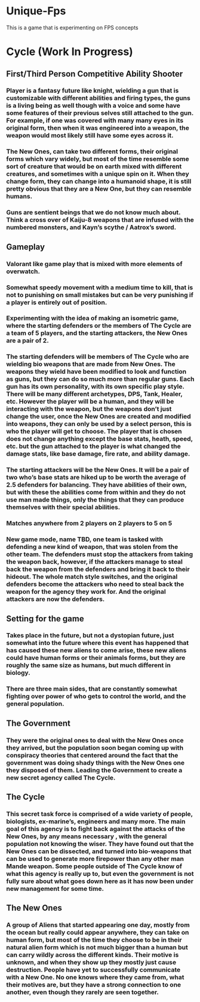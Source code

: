 # Unique-Fps
This is a game that is experimenting on FPS concepts

# Cycle (Work In Progress)
## First/Third Person Competitive Ability Shooter
### Player is a fantasy future like knight, wielding a gun that is customizable with different abilities and firing types, the guns is a living being as well though with a voice and some have some features of their previous selves still attached to the gun. For example, if one was covered with many many eyes in its original form, then when it was engineered into a weapon, the weapon would most likely still have some eyes across it.
### The New Ones, can take two different forms, their original forms which vary widely, but most of the time resemble some sort of creature that would be on earth mixed with different creatures, and sometimes with a unique spin on it. When they change form, they can change into a humanoid shape, it is still pretty obvious that they are a New One, but they can resemble humans. 
### Guns are sentient beings that we do not know much about. Think a cross over of Kaiju-8 weapons that are infused with the numbered monsters, and Kayn’s scythe / Aatrox’s sword.
## Gameplay
### Valorant like game play that is mixed with more elements of overwatch.
### Somewhat speedy movement with a medium time to kill, that is not to punishing on small mistakes but can be very punishing if a player is entirely out of position. 
### Experimenting with the idea of making an isometric game, where the starting defenders or the members of The Cycle are a team of 5 players, and the starting attackers, the New Ones are a pair of 2.
### The starting defenders will be members of The Cycle who are wielding bio weapons that are made from New Ones. The weapons they wield have been modified to look and function as guns, but they can do so much more than regular guns. Each gun has its own personality, with its own specific play style. There will be many different archetypes, DPS, Tank, Healer, etc. However the player will be a human, and they will be interacting with the weapon, but the weapons don’t just change the user, once the New Ones are created and modified into weapons, they can only be used by a select person, this is who the player will get to choose. The player that is chosen does not change anything except the base stats, heath, speed, etc. but the gun attached to the player is what changed the damage stats, like base damage, fire rate, and ability damage.
### The starting attackers will be the New Ones. It will be a pair of two who’s base stats are hiked up to be worth the average of 2.5 defenders for balancing. They have abilities of their own, but with these the abilities come from within and they do not use man made things, only the things that they can produce themselves with their special abilities. 
### Matches anywhere from 2 players on 2 players to 5 on 5
### New game mode, name TBD, one team is tasked with defending a new kind of weapon, that was stolen from the other team. The defenders must stop the attackers from taking the weapon back, however, if the attackers manage to steal back the weapon from the defenders and bring it back to their hideout. The whole match style switches, and the original defenders become the attackers who need to steal back the weapon for the agency they work for. And the original attackers are now the defenders. 
## Setting for the game
### Takes place in the future, but not a dystopian future, just somewhat into the future where this event has happened that has caused these new aliens to come arise, these new aliens could have human forms or their animals forms, but they are roughly the same size as humans, but much different in biology. 
### There are three main sides, that are constantly somewhat fighting over power of who gets to control the world, and the general population. 
## The Government
### They were the original ones to deal with the New Ones once they arrived, but the population soon began coming up with conspiracy theories that centered around the fact that the government was doing shady things with the New Ones one they disposed of them. Leading the Government to create a new secret agency called The Cycle.
## The Cycle
### This secret task force is comprised of a wide variety of people, biologists, ex-marine’s, engineers and many more. The main goal of this agency is to fight back against the attacks of the New Ones, by any means necessary , with the general population not knowing the wiser. They have found out that the New Ones can be dissected, and turned into bio-weapons that can be used to generate more firepower than any other man Mande weapon. Some people outside of The Cycle know of what this agency is really up to, but even the government is not fully sure about what goes down here as it has now been under new management for some time.
## The New Ones
### A group of Aliens that started appearing one day, mostly from the ocean but really could appear anywhere, they can take on human form, but most of the time they choose to be in their natural alien form which is not much bigger than a human but can carry wildly across the different kinds. Their motive is unknown, and when they show up they mostly just cause destruction. People have yet to successfully communicate with a New One. No one knows where they came from, what their motives are, but they have a strong connection to one another, even though they rarely are seen together.
